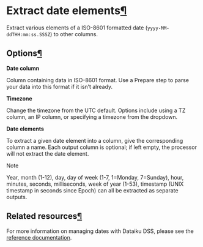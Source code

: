 Extract date elements[¶](#extract-date-elements "Permalink to this heading")
============================================================================


Extract various elements of a ISO\-8601 formatted date (`yyyy-MM-ddTHH:mm:ss.SSSZ`) to other columns.



Options[¶](#options "Permalink to this heading")
------------------------------------------------


**Date column**


Column containing data in ISO\-8601 format. Use a Prepare step to parse your data into this format if it isn’t already.


**Timezone**


Change the timezone from the UTC default. Options include using a TZ column, an IP column, or specifying a timezone from the dropdown.


**Date elements**


To extract a given date element into a column, give the corresponding column a name. Each output column is optional; if left empty, the processor will not extract the date element.



Note


Year, month (1\-12\), day, day of week (1\-7, 1\=Monday, 7\=Sunday), hour, minutes, seconds, milliseconds, week of year (1\-53\), timestamp (UNIX timestamp in seconds since Epoch) can all be extracted as separate outputs.





Related resources[¶](#related-resources "Permalink to this heading")
--------------------------------------------------------------------


For more information on managing dates with Dataiku DSS, please see the [reference documentation](https://doc.dataiku.com/dss/latest/preparation/dates.html).